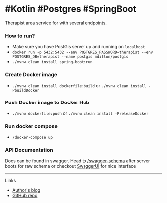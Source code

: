 #Kotlin #Postgres #SpringBoot 
=============


Therapist area service for with several endpoints.


### How to run?
* Make sure you have PostGis server up and running on `localhost` 
* `docker run -p 5432:5432 --env POSTGRES_PASSWORD=therapist --env POSTGRES_DB=therapist --name postgis mdillon/postgis`
* `./mvnw clean install spring-boot:run`

### Create Docker image
* `./mvnw clean install dockerfile:build` or `./mvnw clean install -PbuildDocker`

### Push Docker image to Docker Hub
* `./mvnw dockerfile:push` or `./mvnw clean install -PreleaseDocker`

### Run docker compose
* `/docker-compose up`

### API Documentation

Docs can be found in swagger. Head to [/swagger-schema](http://localhost:8082/swagger-schema)
after server boots for raw schema or checkout [SwaggerUI](http://localhost:8082/swagger-ui.html) for nice interface

-------------


Links
* [Author's blog](http://rux.vc)
* [GitHub repo](https://github.com/ruXlab/kotlin-todo-server)

